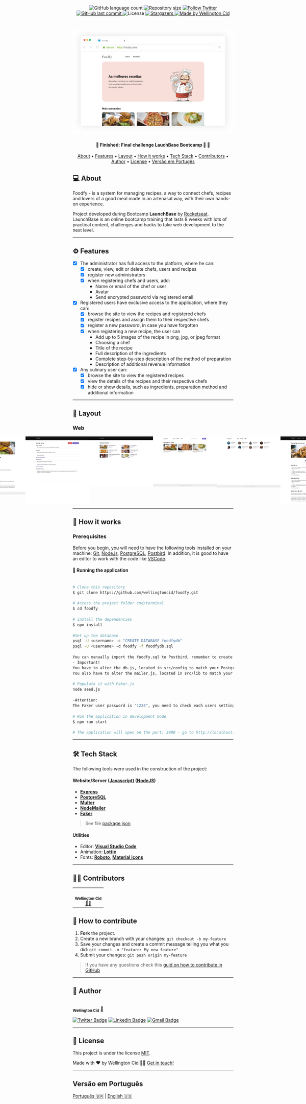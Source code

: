 
<p align="center">
  <img alt="GitHub language count" src="https://img.shields.io/github/languages/count/wellingtoncid/foodfy?color=%2304D361">

  <img alt="Repository size" src="https://img.shields.io/github/repo-size/wellingtoncid/foodfy">

  <a href="https://www.twitter.com/wellingtoncid/">
    <img alt="Follow Twitter" src="https://img.shields.io/twitter/url?url=https%3A%2F%2Fgithub.com%2Fwellingtoncid%2Ffoodfy">
  </a>
  
  <a href="https://github.com/wellingtoncid/README/commits/master">
    <img alt="GitHub last commit" src="https://img.shields.io/github/last-commit/wellingtoncid/foodfy">
  </a>
    
   <img alt="License" src="https://img.shields.io/github/license/wellingtoncid/foodfy">
   <a href="https://github.com/wellingtoncid/README-proffy/stargazers">
    <img alt="Stargazers" src="https://img.shields.io/github/stars/wellingtoncid/foodfy">
  </a>

  <a href="https://linkedin.com/in/wellingtoncid">
    <img alt="Made by Wellington Cid" src="https://img.shields.io/badge/made%20by-Wellington_Cid-%237519C1">
  </a>    
 
</p>
<h1 align="center">
    <img alt="Foodfy" title="#foodfy" src="./assets/mockup.png" />
</h1>

<h4 align="center"> 
	🚧  Finished: Final challenge LauchBase Bootcamp 🚀 🚧
</h4>

<p align="center">
 <a href="#-about">About</a> •
 <a href="#-features">Features</a> •
 <a href="#-layout">Layout</a> • 
 <a href="#-how-it-works">How it works</a> • 
 <a href="#-tech-stack">Tech Stack</a> • 
 <a href="#-contributors">Contributors</a> • 
 <a href="#-author">Author</a> • 
 <a href="#user-content--license">License</a> • 
 <a href="#-versao-em-portugues">Versão em Portugês</a>
</p>


## 💻 About

Foodfy - is a system for managing recipes, a way to connect chefs, recipes and lovers of a good meal made in an artenasal way, with their own hands-on experience.

Project developed during Bootcamp **LaunchBase** by [Rocketseat](https://blog.rocketseat.com.br/).
LaunchBase is an online bootcamp training that lasts 8 weeks with lots of practical content, challenges and hacks to take web development to the next level.

---

## ⚙️ Features

- [x] The administrator has full access to the platform, where he can:
  - [x] create, view, edit or delete chefs, users and recipes
  - [x] register new administrators
  - [x] when registering chefs and users, add:
    - Name or email of the chef or user
    - Avatar
    - Send encrypted password via registered email

- [x] Registered users have exclusive access to the application, where they can:
  - [x] browse the site to view the recipes and registered chefs
  - [x] register recipes and assign them to their respective chefs
  - [x] register a new password, in case you have forgotten
  - [x] when registering a new recipe, the user can
    - Add up to 5 images of the recipe in png, jpg, or jpeg format
    - Choosing a chef
    - Title of the recipe
    - Full description of the ingredients
    - Complete step-by-step description of the method of preparation
    - Description of additional revenue information

- [x] Any culinary user can:
  - [x] browse the site to view the registered recipes
  - [x] view the details of the recipes and their respective chefs
  - [x] hide or show details, such as ingredients, preparation method and additional information

---

## 🎨 Layout

### Web

<p align="center" style="display: flex; align-items: flex-start; justify-content: center;">

  <img alt="Foodfy" title="#Foodfy" src="./assets/foodfy.png" width="200px">

  <img alt="Foodfy" title="#Foodfy" src="./assets/web-3-back-end-details.png" width="200px">

  <img alt="Foodfy" title="#Foodfy" src="./assets/web-4-1-admin-edit.png" width="200px">

  <img alt="Foodfy" title="#Foodfy" src="./assets/web-4-2-admin-list.png" width="200px">

  <img alt="Foodfy" title="#Foodfy" src="./assets/web-5-1-search.png" width="200px">

  <img alt="Foodfy" title="#Foodfy" src="./assets/web-5-2-search-chef.png" width="200px">

  <img alt="Foodfy" title="#Foodfy" src="./assets/web-7-1-recipe-detail.png" width="200px">

  <img alt="Foodfy" title="#Foodfy" src="./assets/web-7-2-recipe-edit.png" width="200px">
</p>

---

## 🚀 How it works

### Prerequisites

Before you begin, you will need to have the following tools installed on your machine:
[Git](https://git-scm.com), [Node.js](https://nodejs.org/en/), [PostgreSQL](https://www.postgresql.org/download/), [Postbird](https://www.electronjs.org/apps/postbird). 
In addition, it is good to have an editor to work with the code like [VSCode](https://code.visualstudio.com/).


#### 🧭 Running the application

```bash

# Clone this repository
$ git clone https://github.com/wellingtoncid/foodfy.git

# Access the project folder cmd/terminal
$ cd foodfy

# install the dependencies
$ npm install

#Set up the database
psql -U <username> -c "CREATE DATABASE foodfydb"
psql -U <username> -d foodfy -f foodfydb.sql

You can manually import the foodfy.sql to Postbird, remember to create a new database with the name foodfydb.
- Important!
You have to alter the db.js, located in src/config to match your PostgreSQL settings.
You also have to alter the mailer.js, located in src/lib to match your Mailtrap settings.

# Populate it with Faker.js
node seed.js

-Attention:
The Faker user password is "1234", you need to check each users settings on Postbird.

# Run the application in development mode
$ npm run start

# The application will open on the port: 3000 - go to http://localhost:3000

```

---

## 🛠 Tech Stack

The following tools were used in the construction of the project:

#### [](https://github.com/wellingtoncid/foodfy#server-nodejs)**Website/Server** ([Javascript](https://javascript.com)) ([NodeJS](https://nodejs.org/en/))
-   **[Express](https://expressjs.com/)**
-   **[PostgreSQL](https://postgresql.org)**
-   **[Multer](https://github.com/expressjs/multer)**
-   **[NodeMailer](https://nodemailer.com)**   
-   **[Faker](https://github.com/marak/Faker.js/)**

> See file [package.json](https://github.com/wellingtoncid/foodfy/blob/master/package.json)

#### [](https://github.com/wellingtoncid/launchbase#utilit%C3%A1rios)**Utilities**

-   Editor:  **[Visual Studio Code](https://code.visualstudio.com/)**
-   Animation:  **[Lottie](https://github.com/airbnb/lottie-web)**
-   Fonts:  **[Roboto](https://fonts.google.com/specimen/Roboto)**, **[Material icons](https://material.io)** 


---

## 👨‍💻 Contributors

<table>
  <tr>
    <td align="center"><a href="https://linkedin.com/in/wellingtoncid"><img style="border-radius: 50%;" src="https://avatars2.githubusercontent.com/u/18754691?s=460&u=09c04df1369e272974644e2da576101759417f77&v=4" width="100px;" alt=""/><br /><sub><b>Wellington Cid</b></sub></a><br /><a href="https://linkedin.com/in/wellingtoncid" title="Rocketseat">👨‍🚀</a></td>
  </tr>
</table>

## 💪 How to contribute

1. **Fork** the project.
2. Create a new branch with your changes: `git checkout -b my-feature`
3. Save your changes and create a commit message telling you what you did: `git commit -m "feature: My new feature"`
4. Submit your changes: `git push origin my-feature`
> If you have any questions check this [guid on how to contribute in GitHub](./CONTRIBUTING.md)

---

## 🦸 Author

<a href="https://linkedin.com/in/wellingtoncid/">
 <img style="border-radius: 50%;" src="https://avatars2.githubusercontent.com/u/18754691?s=460&u=09c04df1369e272974644e2da576101759417f77&v=4" width="100px;" alt=""/>
 <br />
 <sub><b>Wellington Cid</b></sub></a> <a href="https://linkedin.com/in/wellingtoncid/" title="WellingtonCid">🚀</a>
 <br />

[![Twitter Badge](https://img.shields.io/badge/-@wellingtoncid-1ca0f1?style=flat-square&labelColor=1ca0f1&logo=twitter&logoColor=white&link=https://twitter.com/wellingtoncid)](https://twitter.com/wellingtoncid) [![Linkedin Badge](https://img.shields.io/badge/-WellingtonCid-blue?style=flat-square&logo=Linkedin&logoColor=white&link=https://www.linkedin.com/in/wellingtoncid/)](https://www.linkedin.com/in/wellingtoncid/) 
[![Gmail Badge](https://img.shields.io/badge/-cid.wellington@gmail.com-c14438?style=flat-square&logo=Gmail&logoColor=white&link=mailto:cid.wellington@gmail.com)](mailto:cid.wellington@gmail.com)

---

## 📝 License

This project is under the license [MIT](./LICENSE).

Made with ❤️ by Wellington Cid 👋🏽 [Get in touch!](https://www.linkedin.com/in/wellingtoncid/)

---

##  Versão em Português

[Português 🇧🇷](./README-ptbr.md)   |  [English 🇺🇸](./README.md)
